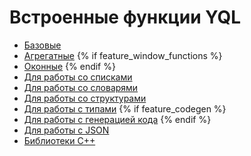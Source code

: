 # Встроенные функции YQL

- [Базовые](../basic.md)
- [Агрегатные](../aggregation.md)
{% if feature_window_functions %}
- [Оконные](../window.md)
{% endif %}
- [Для работы со списками](../list.md)
- [Для работы со словарями](../dict.md)
- [Для работы со структурами](../struct.md)
- [Для работы с типами](../types.md)
{% if feature_codegen %}
- [Для работы с генерацией кода](../codegen.md)
{% endif %}
- [Для работы с JSON](../json.md)
- [Библиотеки C++](../../udf/list/index.md)
